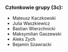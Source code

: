 ### Członkowie grupy (3c):
- Mateusz Kaczkowski
- Julia Waszkiewicz
- Bastian Wierzchnicki
- Maksymilian Gaszewski 
- Aleks Zych
- Bejamin Szawracki
